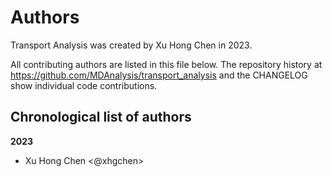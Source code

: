 # Authors

Transport Analysis was created by Xu Hong Chen in 2023.


All contributing authors are listed in this file below.
The repository history at https://github.com/MDAnalysis/transport_analysis
and the CHANGELOG show individual code contributions.

## Chronological list of authors

<!--
The rules for this file:
  * Authors are sorted chronologically, earliest to latest
  * Please format it each entry as "Preferred name <GitHub username>"
  * Your preferred name is whatever you wish to go by --
    it does *not* have to be your legal name!
  * Please start a new section for each new year
  * Don't ever delete anything
-->

**2023**
- Xu Hong Chen <@xhgchen>